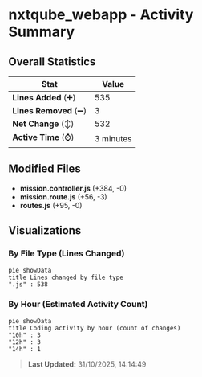 # nxtqube_webapp - Activity Summary 

## Overall Statistics

| Stat                   | Value                                                             |
| ---------------------- | ----------------------------------------------------------------- |
| **Lines Added** (➕)   | 535                                          |
| **Lines Removed** (➖) | 3                                        |
| **Net Change** (↕)    | 532                |
| **Active Time** (⌚)   | 3 minutes |


## Modified Files
- **mission.controller.js** (+384, -0)
- **mission.route.js** (+56, -3)
- **routes.js** (+95, -0)

## Visualizations

### By File Type (Lines Changed)

```mermaid
pie showData
title Lines changed by file type
".js" : 538
```

### By Hour (Estimated Activity Count)

```mermaid
pie showData
title Coding activity by hour (count of changes)
"10h" : 3
"12h" : 3
"14h" : 1
```


> **Last Updated:** 31/10/2025, 14:14:49